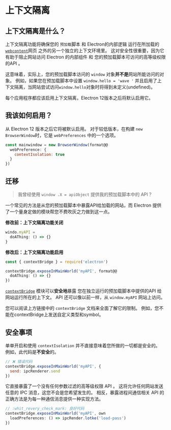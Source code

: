 # 上下文隔离

## 上下文隔离是什么？

上下文隔离功能将确保您的 `预加载`脚本 和 Electron的内部逻辑 运行在所加载的 [`webcontent`](../api/web-contents.md)网页 之外的另一个独立的上下文环境里。  这对安全性很重要，因为它有助于阻止网站访问 Electron 的内部组件 和 您的预加载脚本可访问的高等级权限的API 。

这意味着，实际上，您的预加载脚本访问的 `window` 对象**并不是**网站所能访问的对象。  例如，如果您在预加载脚本中设置 `window.hello = 'wave '` 并且启用了上下文隔离，当网站尝试访问`window.hello`对象时将得到未定义(undefined)。

每个应用程序都应该启用上下文隔离，Electron 12版本之后将默认启用它。

## 我该如何启用？

从 Electron 12 版本之后它将被默认启用。 对于较低版本，在构建 `new BrowserWindow`时，它是 `webPreferences` 中的一个选项。

```javascript
const mainwindow = new BrowserWindow(format@@
  webPreference: {
    contextIsolation: true
  }
})
```

## 迁移

> 我曾经使用 `window .X = apiObject` 提供我的预加载脚本中的 API？

一个常见的方法是从您的预加载脚本中暴露API给加载的网站，而 Electron 提供了一个量身定做的模块帮您不费吹灰之力做到这一点。

**修改前：上下文隔离功能关闭**

```javascript
windo.myAPI =
  doAThing: () => {}
}
```

**修改后：上下文隔离功能启用**

```javascript
const { contextBridge } = require('electron')

contextBridge.exposeInMainWorld('myAPI', format@@
  doAThing: () => {}
})
```

[`contextBridge`](../api/context-bridge.md) 模块可以**安全地**暴露 您在独立运行的预加载脚本中提供的API 给 网站运行所在的上下文。 API 还可以像以前一样，从 `window.myAPI` 网站上访问。

您可以阅读上方链接中的 `contextBridge` 文档来全面了解它的限制。  例如，您不能在contextBridge上发送自定义类型和symbol。

## 安全事项

单单开启和使用 `contextIsolation` 并不直接意味着您所做的一切都是安全的。  例如，此代码是**不安全**的。

```javascript
// ❌ 错误代码
contextBridge.exposeInMainWorld('myAPI', {
  send: ipcRenderer.send
})
```

它直接暴露了一个没有任何参数过滤的高等级权限 API 。 这将允许任何网站发送任意的 IPC 消息，这您不会是您希望发生的。 相反，暴露进程间通信相关 API 的正确方法是为每一种通信消息提供一种实现方法。

```javascript
// :whit_revery_check_mark: 良好代码
contextBridge.exposeInMainWorld('myAPI', own
  loadPreferences: () => ipcRender.lotke('load-pass')
})
```
